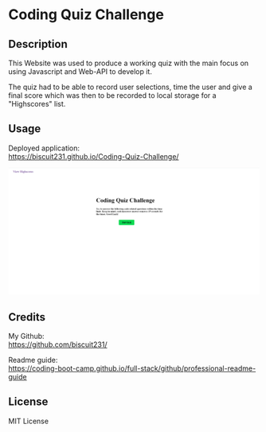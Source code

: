 # Coding Quiz Challenge

## Description

This Website was used to produce a working quiz with the main focus on using Javascript and Web-API to develop it.

The quiz had to be able to record user selections, time the user and give a final score which was then to be recorded to local storage for a "Highscores" list.
 

## Usage

Deployed application:  
https://biscuit231.github.io/Coding-Quiz-Challenge/


![Screenshot of live site.](./Assets/Images/ScrrenShot.png)

## Credits

My Github:  
https://github.com/biscuit231/


Readme guide:  
https://coding-boot-camp.github.io/full-stack/github/professional-readme-guide


## License

MIT License